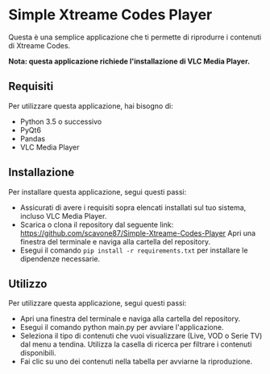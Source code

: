 # Simple Xtreame Codes Player

Questa è una semplice applicazione che ti permette di riprodurre i contenuti di Xtreame Codes.

**Nota: questa applicazione richiede l'installazione di VLC Media Player.**

## Requisiti

Per utilizzare questa applicazione, hai bisogno di:

- Python 3.5 o successivo
- PyQt6
- Pandas
- VLC Media Player

## Installazione

Per installare questa applicazione, segui questi passi:

- Assicurati di avere i requisiti sopra elencati installati sul tuo sistema, incluso VLC Media Player.
- Scarica o clona il repository dal seguente link: https://github.com/scavone87/Simple-Xtreame-Codes-Player
Apri una finestra del terminale e naviga alla cartella del repository.
- Esegui il comando `pip install -r requirements.txt` per installare le dipendenze necessarie.

## Utilizzo

Per utilizzare questa applicazione, segui questi passi:

-  Apri una finestra del terminale e naviga alla cartella del repository.
- Esegui il comando python main.py per avviare l'applicazione.
- Seleziona il tipo di contenuti che vuoi visualizzare (Live, VOD o Serie TV) dal menu a tendina.
Utilizza la casella di ricerca per filtrare i contenuti disponibili.
- Fai clic su uno dei contenuti nella tabella per avviarne la riproduzione.